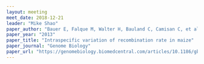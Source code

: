```yaml
---
layout: meeting
meet_date: 2018-12-21
leader: "Mike Shao"
paper_author: "Bauer E, Falque M, Walter H, Bauland C, Camisan C, et al."
paper_year: "2013"
paper_title: "Intraspecific variation of recombination rate in maize"
paper_journal: "Genome Biology"
paper_url: "https://genomebiology.biomedcentral.com/articles/10.1186/gb-2013-14-9-r103"
---
```

